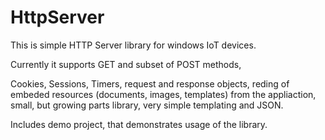 # HttpServer
This is simple HTTP Server library for windows IoT devices.

Currently it supports GET and subset of POST methods, 

Cookies, Sessions, Timers, request and response objects, reding of embeded resources (documents, images, templates) from the appliaction,
small, but growing parts library, very simple templating and JSON.

Includes demo project, that demonstrates usage of the library.
